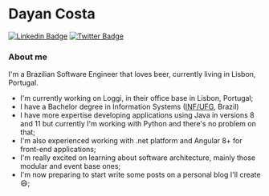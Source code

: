 # Dayan Costa

[![Linkedin Badge](https://img.shields.io/badge/-LinkedIn-blue?style=flat-square&logo=Linkedin&logoColor=white&link=https://www.linkedin.com/in/dayancosta/)](https://www.linkedin.com/in/dayancosta/)
[![Twitter Badge](https://img.shields.io/badge/-Twitter-1ca0f1?style=flat-square&labelColor=1ca0f1&logo=twitter&logoColor=white&link=https://twitter.com/dayanfcosta)](https://twitter.com/dayanfcosta)

### About me

I'm a Brazilian Software Engineer that loves beer, currently living in Lisbon, Portugal.
- I'm currently working on Loggi, in their office base in Lisbon, Portugal;
- I have a Bachelor degree in Information Systems ([INF/UFG](https://http://inf.ufg.br/), Brazil)
- I have more expertise developing applications using Java in versions 8 and 11 but currently I'm working with Python and there's no problem on that;
- I'm also experienced working with .net platform and Angular 8+ for front-end applications;
- I'm really excited on learning about software architecture, mainly those modular and event base ones;
- I'm now preparing to start write some posts on a personal blog I'll create 😄;
